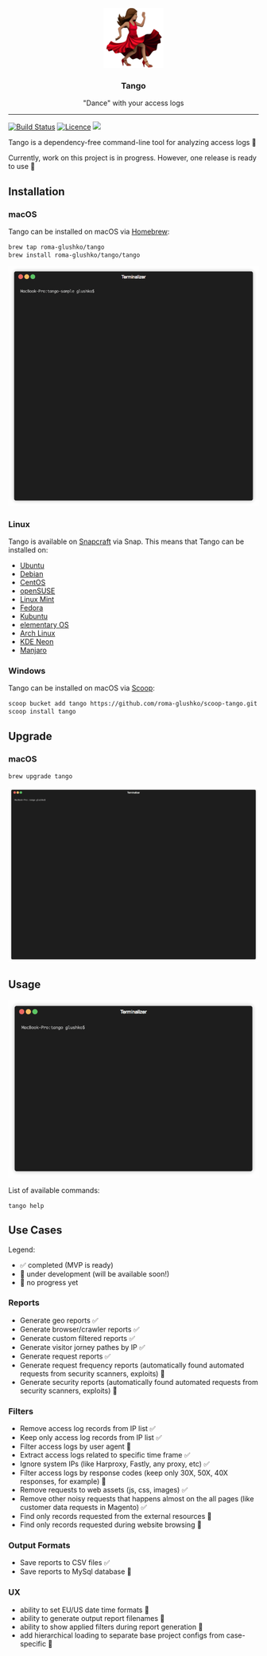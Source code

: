 <p align="center">
  <img alt="Tango Logo" src="https://raw.githubusercontent.com/roma-glushko/tango/master/doc/tango-logo.png" height="120" />
  <h3 align="center">Tango</h3>
  <p align="center">"Dance" with your access logs</p>
</p>

---

<p align="center">
  
  [![Build Status](https://travis-ci.org/roma-glushko/tango.svg?branch=master)](https://travis-ci.org/roma-glushko/tango)
  [![Licence](https://img.shields.io/github/license/roma-glushko/tango)](https://github.com/roma-glushko/tango/blob/master/LICENSE)
  <img src="https://img.shields.io/badge/WIP-Work%20In%20Progress-yellow.svg" />
</p>

Tango is a dependency-free command-line tool for analyzing access logs 💃

Currently, work on this project is in progress. However, one release is ready to use 🎉

## Installation

### macOS

Tango can be installed on macOS via <a href="https://brew.sh/">Homebrew</a>:

```
brew tap roma-glushko/tango
brew install roma-glushko/tango/tango
```

<p align="center">
    <img src="https://raw.githubusercontent.com/roma-glushko/tango/master/doc/tango-install-homebrew.gif" />
</p>

### Linux

Tango is available on <a href="https://snapcraft.io/tango">Snapcraft</a> via Snap.
This means that Tango can be installed on:
- <a href="https://snapcraft.io/install/tango/ubuntu">Ubuntu</a>
- <a href="https://snapcraft.io/install/tango/debian">Debian</a>
- <a href="https://snapcraft.io/install/tango/centos">CentOS</a>
- <a href="https://snapcraft.io/install/tango/opensuse">openSUSE</a>
- <a href="https://snapcraft.io/install/tango/mint">Linux Mint</a>
- <a href="https://snapcraft.io/install/tango/fedora">Fedora</a>
- <a href="https://snapcraft.io/install/tango/kubuntu">Kubuntu</a>
- <a href="https://snapcraft.io/install/tango/elementary">elementary OS</a>
- <a href="https://snapcraft.io/install/tango/arch">Arch Linux</a>
- <a href="https://snapcraft.io/install/tango/kde-neon">KDE Neon</a>
- <a href="https://snapcraft.io/install/tango/manjaro">Manjaro</a>

### Windows

Tango can be installed on macOS via <a href="https://scoop.sh/">Scoop</a>:

```
scoop bucket add tango https://github.com/roma-glushko/scoop-tango.git
scoop install tango
```

## Upgrade

### macOS

```
brew upgrade tango
```

<p align="center">
    <img src="https://raw.githubusercontent.com/roma-glushko/tango/master/doc/tango-upgrade-homebrew.gif" />
</p>

## Usage

<p align="center">
    <img src="https://raw.githubusercontent.com/roma-glushko/tango/master/doc/tango.gif" />
</p>

List of available commands:

```
tango help
```

## Use Cases

Legend:

- ✅ completed (MVP is ready)
- 👷 under development (will be available soon!)
- 🤔 no progress yet

### Reports

- Generate geo reports ✅
- Generate browser/crawler reports ✅
- Generate custom filtered reports ✅
- Generate visitor jorney pathes by IP ✅
- Generate request reports ✅
- Generate request frequency reports (automatically found automated requests from security scanners, exploits) 🤔
- Generate security reports (automatically found automated requests from security scanners, exploits) 🤔

### Filters

- Remove access log records from IP list ✅
- Keep only access log records from IP list ✅
- Filter access logs by user agent 🤔
- Extract access logs related to specific time frame ✅
- Ignore system IPs (like Harproxy, Fastly, any proxy, etc) ✅
- Filter access logs by response codes (keep only 30X, 50X, 40X responses, for example) 🤔
- Remove requests to web assets (js, css, images) ✅
- Remove other noisy requests that happens almost on the all pages (like customer data requests in Magento) ✅
- Find only records requested from the external resources 🤔
- Find only records requested during website browsing 🤔

### Output Formats

- Save reports to CSV files ✅
- Save reports to MySql database 🤔

### UX

- ability to set EU/US date time formats 🤔
- ability to generate output report filenames 🤔
- ability to show applied filters during report generation 🤔
- add hierarchical loading to separate base project configs from case-specific 🤔

